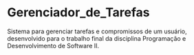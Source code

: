 # Gerenciador_de_Tarefas
Sistema para gerenciar tarefas e compromissos de um usuário, desenvolvido para o trabalho final da disciplina Programação e Desenvolvimento de Software II.
